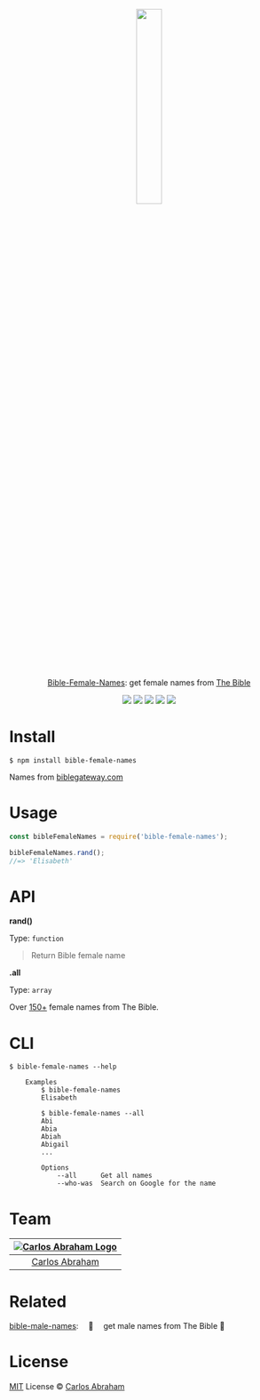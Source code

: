 
<p align="center">
	<a href="https://www.npmjs.com/package/bible-female-names"><img src="https://cdn.abraham.gq/projects/bible-female-names/esther.png" width="30%" height="30%"></a>
	<br>
	<br>
	<br>
	<a href="https://www.npmjs.com/package/bible-female-names">Bible-Female-Names</a>: get female names from <a href="https://www.google.com/search?q=The+Bible">The Bible</a>
</p>

<p align="center">
	<a href="https://travis-ci.org/abranhe/bible-female-names"><img src="https://img.shields.io/travis/abranhe/bible-female-names.svg?logo=travis" /></a>
	<a href="https://github.com/abranhe"><img src="https://abranhe.com/badge.svg"></a>
	<a href="https://cash.me/$abranhe"><img src="https://cdn.abraham.gq/badges/cash-me.svg"></a>
	<a href="https://www.patreon.com/abranhe"><img src="https://cdn.abraham.gq/badges/patreon.svg" /></a>
	<a href="https://github.com/abranhe/bible-female-names/blob/master/LICENSE"><img src="https://img.shields.io/github/license/abranhe/bible-female-names.svg" /></a>
</p>

# Install

```
$ npm install bible-female-names
```

Names from [biblegateway.com](https://www.biblegateway.com/resources/all-women-bible/Chapter-2-Alphabetical)

# Usage

```js
const bibleFemaleNames = require('bible-female-names');

bibleFemaleNames.rand();
//=> 'Elisabeth'
```

# API

**rand()**

Type: `function`

> Return Bible female name

**.all**

Type: `array`

Over [150+](https://github.com/abranhe/bible-female-names/blob/master/bible-female-names.json) female names from The Bible.

# CLI

```
$ bible-female-names --help

	Examples
		$ bible-female-names
		Elisabeth

		$ bible-female-names --all
		Abi
		Abia
		Abiah
		Abigail
		...

		Options
			--all      Get all names
			--who-was  Search on Google for the name
```

# Team

|[![Carlos Abraham Logo](https://avatars3.githubusercontent.com/u/21347264?s=50&v=4)](https://19cah.com)|
| :-: |
| [Carlos Abraham](https://github.com/abranhe) |

# Related

[bible-male-names](https://github.com/abranhe/bible-male-names):  📖  get male names from The Bible 👕


# License

[MIT](https://github.com/abranhe/bible-female-names/blob/master/LICENSE) License © [Carlos Abraham](https://github.com/abranhe/)
